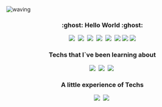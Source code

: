 ![waving](https://capsule-render.vercel.app/api?type=waving&height=200&text=Hana`s%20Space&fontAlign=70&fontAlignY=30&color=8ba6ff&fontColor=ffffff)

<h3 align="center">:ghost: Hello World :ghost:</h3>

<p align="center">
  <img src="https://img.shields.io/badge/Kubernetes-3c6ee6?style=flat-square&logo=kubernetes&logoColor=white"/></a>&nbsp 
  <img src="https://img.shields.io/badge/Python-3766AB?style=flat-square&logo=Python&logoColor=white")</a>&nbsp  
  <img src="https://img.shields.io/badge/Mysql-1572B6?style=flat-square&logo=MySql&logoColor=white"/></a>&nbsp
  <img src="https://img.shields.io/badge/Postgresql-ffffff?style=flat-square&logo=Postgresql&logoColor=blue")</a>&nbsp
  <img src="https://img.shields.io/badge/Java-5783a2?style=flat-square&logo=Java&logoColor=white"/></a>&nbsp
  <img src="https://img.shields.io/badge/Elasticsearch-005571?style=flat-square&logo=elasticsearch&logoColor=white"/></a>  
  <img src="https://img.shields.io/badge/Grafana-e35b2b?style=flat-square&logo=grafana&logoColor=white"/></a>  
  <img src="https://img.shields.io/badge/prometheus-e05024?style=flat-square&logo=prometheus&logoColor=white"/></a>  
</p>

<h3 align="center"> Techs that I`ve been learning about </h3>
<p align="center">
  <img src="https://img.shields.io/badge/Go-77d7e5?style=flat-square&logo=Go&logoColor=white"/></a>&nbsp
  <img src="https://img.shields.io/badge/SpringBoot-6DB33F?style=flat-square&logo=Spring&logoColor=white"/></a>&nbsp 
  <img src="https://img.shields.io/badge/Node.js-85bd0c?style=flat-square&logo=Node.js&logoColor=white"/></a>&nbsp 
</p>

<h3 align="center">A little experience of Techs </h3>
<p align="center">
 <img src="https://img.shields.io/badge/Android-9bcb0d?style=flat-square&logo=Android&logoColor=white"/></a>&nbsp 
 <img src="https://img.shields.io/badge/InfluxDB-3fadf6?style=flat-square&logo=InfluxDB&logoColor=white"/></a>&nbsp
</p>


<!--
**dev-hana/dev-hana** is a ✨ _special_ ✨ repository because its `README.md` (this file) appears on your GitH
ub profile.

Here are some ideas to get you started:  

- 🔭 I’m currently working on ...
- 🌱 I’m currently learning ...
- 👯 I’m looking to collaborate on ...
- 🤔 I’m looking for help with ...
- 💬 Ask me about ...
- 📫 How to reach me: ...
- 😄 Pronouns: ...
- ⚡ Fun fact: ...
-->
<br><br><br><br><br><br>

